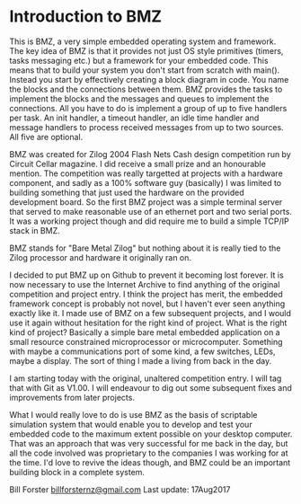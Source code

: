 Introduction to BMZ
===================

This is BMZ, a very simple embedded operating system and framework. The
key idea of BMZ is that it provides not just OS style primitives
(timers, tasks messaging etc.) but a framework for your embedded code.
This means that to build your system you don't start from scratch with
main(). Instead you start by effectively creating a block diagram in
code. You name the blocks and the connections between them. BMZ provides
the tasks to implement the blocks and the messages and queues to
implement the connections. All you have to do is implement a group of
up to five handlers per task. An init handler, a timeout handler, an
idle time handler and message handlers to process received messages from
up to two sources. All five are optional.

BMZ was created for Zilog 2004 Flash Nets Cash design competition run by
Circuit Cellar magazine. I did receive a small prize and an honourable
mention. The competition was really targetted at projects with a
hardware component, and sadly as a 100% software guy (basically) I was
limited to building something that just used the hardware on the
provided development board. So the first BMZ project was a simple
terminal server that served to make reasonable use of an ethernet port
and two serial ports. It was a working project though and did require me
to build a simple TCP/IP stack in BMZ.

BMZ stands for "Bare Metal Zilog" but nothing about it is really tied to
the Zilog processor and hardware it originally ran on.

I decided to put BMZ up on Github to prevent it becoming lost forever.
It is now necessary to use the Internet Archive to find anything of the
original competition and project entry. I think the project has merit,
the embedded framework concept is probably not novel, but I haven't ever
seen anything exactly like it. I made use of BMZ on a few subsequent
projects, and I would use it again without hesitation for the right kind
of project. What is the right kind of project? Basically a simple bare
metal embedded application on a small resource constrained
microprocessor or microcomputer. Something with maybe a communications
port of some kind, a few switches, LEDs, maybe a display. The sort of
thing I made a living from back in the day.

I am starting today with the original, unaltered competition entry. I
will tag that with Git as V1.00. I will endeavour to dig out some
subsequent fixes and improvements from later projects.

What I would really love to do is use BMZ as the basis of scriptable
simulation system that would enable you to develop and test your
embedded code to the maximum extent possible on your desktop computer.
That was an approach that was very successful for me back in the day,
but all the code involved was proprietary to the companies I was working
for at the time. I'd love to revive the ideas though, and BMZ could be
an important building block in a complete system.

Bill Forster <billforsternz@gmail.com> Last update: 17Aug2017
